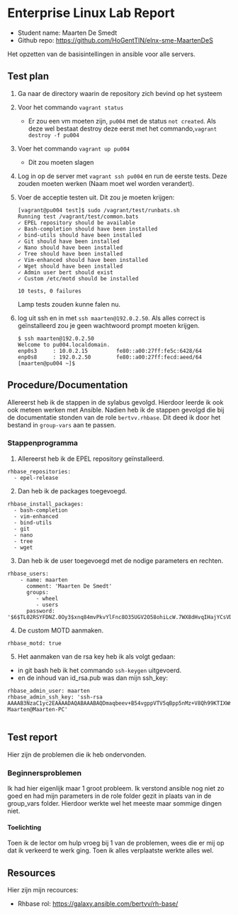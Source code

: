 # Enterprise Linux Lab Report

- Student name: Maarten De Smedt
- Github repo: <https://github.com/HoGentTIN/elnx-sme-MaartenDeS>

Het opzetten van de basisintellingen in ansible voor alle servers.

## Test plan

1. Ga naar de directory waarin de repository zich bevind op het systeem
2. Voor het commando `vagrant status`
    - Er zou een vm moeten zijn, `pu004` met de  status `not created`. Als deze wel bestaat destroy deze eerst met het commando,`vagrant destroy -f pu004`
3. Voer het commando `vagrant up pu004`
    - Dit zou moeten slagen
4. Log in op de server met `vagrant ssh pu004` en run de eerste tests. Deze zouden moeten werken (Naam moet wel worden verandert).
5. Voer de acceptie testen uit.
  Dit zou je moeten krijgen:

    ```
    [vagrant@pu004 test]$ sudo /vagrant/test/runbats.sh
    Running test /vagrant/test/common.bats
    ✓ EPEL repository should be available
    ✓ Bash-completion should have been installed
    ✓ bind-utils should have been installed
    ✓ Git should have been installed
    ✓ Nano should have been installed
    ✓ Tree should have been installed
    ✓ Vim-enhanced should have been installed
    ✓ Wget should have been installed
    ✓ Admin user bert should exist
    ✓ Custom /etc/motd should be installed

    10 tests, 0 failures
    ```

    Lamp tests zouden kunne falen nu.

5. log uit ssh en in met `ssh maarten@192.0.2.50`. Als alles correct is geïnstalleerd zou je geen wachtwoord prompt moeten krijgen.

    ```
    $ ssh maarten@192.0.2.50
    Welcome to pu004.localdomain.
    enp0s3     : 10.0.2.15         fe80::a00:27ff:fe5c:6428/64
    enp0s8     : 192.0.2.50        fe80::a00:27ff:fecd:aeed/64
    [maarten@pu004 ~]$
    ```

## Procedure/Documentation

Allereerst heb ik de stappen in de sylabus gevolgd. Hierdoor leerde ik ook ook meteen werken met Ansible. Nadien heb ik de stappen gevolgd die bij de documentatie stonden van de role `bertvv.rhbase`. Dit deed ik door het bestand in `group-vars` aan te passen.

### Stappenprogramma

1. Allereerst heb ik de EPEL repository geïnstalleerd.

  ```
  rhbase_repositories:
    - epel-release
  ```
2. Dan heb ik de packages toegevoegd.

```
rhbase_install_packages:
  - bash-completion
  - vim-enhanced
  - bind-utils
  - git
  - nano
  - tree
  - wget
```

3. Dan heb ik de user toegevoegd met de nodige parameters en rechten.
```
rhbase_users:
    - name: maarten
      comment: 'Maarten De Smedt'
      groups:
         - wheel
         - users
      password: '$6$TL02RSYFDNZ.0Oy3$xnq84mvPkvYlFnc8O35UGV2O58ohiLcW.7WX8dHvqIHajYCsVD1tC7.HIUCUTiGCuf5zbRGG3VwnysLwFwwAo/'
```
4. De custom MOTD aanmaken.
```
rhbase_motd: true

```
5. Het aanmaken van de rsa key heb ik als volgt gedaan:
  - in git bash heb ik het commando `ssh-keygen` uitgevoerd.
  - en de inhoud van id_rsa.pub was dan mijn ssh_key:
  ```
  rhbase_admin_user: maarten
  rhbase_admin_ssh_key: 'ssh-rsa AAAAB3NzaC1yc2EAAAADAQABAAABAQDmaqbeev+B54vgppVTV5qBpp5nMz+V8Qh99KTIXWmfSDQmn1isysZFzdz6SkQLQ8O92KdLfHDhM6UydpuPAqukODPO4S5J2TvH+VTGM5Ewu2mhevjaNn11RI35uPtC7G97sqoBG8LaZi98/g0avi21CSp7JJ1r/fHePzbWVy7yQns5lgI33WgsXmHHwuPYwutTCLiJ96aAq0XiTXI/zvMhBri3tQ7ODjOzmex14PT4yngnk9UTLn+AjIn1jP0l0p4RzbDj5d25Rb3MR5TaOww0bPxVdqxb0go+iTvxWsohmwSKqkQzoz9pZOYrUymIUMbc6rSCnrD5vsV2hSGsHUOp Maarten@Maarten-PC'


  ```


## Test report

Hier zijn de problemen die ik heb ondervonden.
### Beginnersproblemen
Ik had hier eigenlijk maar 1 groot probleem. Ik verstond ansible nog niet zo goed en had mijn parameters in de role folder gezit in plaats van in de group_vars folder. Hierdoor werkte wel het meeste maar sommige dingen niet.

#### Toelichting
Toen ik de lector om hulp vroeg bij 1 van de problemen, wees die er mij op dat ik verkeerd te werk ging. Toen ik alles verplaatste werkte alles wel.

## Resources

Hier zijn mijn recources:

- Rhbase rol: <https://galaxy.ansible.com/bertvv/rh-base/>
